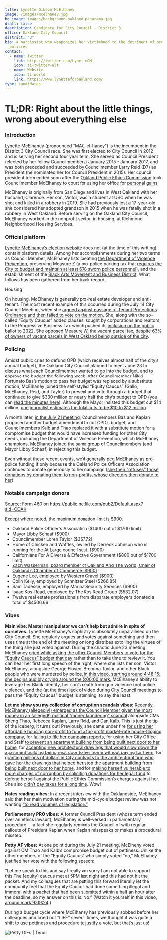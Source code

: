 ```yaml
---
title: Lynette Gibson McElhaney
image: /images/mcelhaney.jpg
bg_image: images/background-oakland-panorama.jpg
draft: false
description: Candidate for City Council - District 3
office: Oakland City Council
district: "3"
bio: A narcissist who weaponizes her victimhood to the detriment of progressive
  policies
contact:
  - name: Twitter
    link: https://twitter.com/LynetteGM
    icon: ti-twitter-alt
  - name: Website
    icon: ti-world
    link: https://www.lynetteforoakland.com/
type: candidates
---
```

# TL;DR: Right about the little things, wrong about everything else

### Introduction

Lynette McElhaney (pronounced “MAC-el-haney”) is the incumbent in the District 3 City Council race. She was first elected to City Council in 2012 and is serving her second four year term. She served as Council President (elected by her fellow Councilmembers) January 2015 - January 2017, and was both preceded and succeeded by Councilmember Larry Reid (D7) as President (he nominated her for Council President in 2015). Her council president term ended soon after the [Oakland Public Ethics Commission](https://oakland.granicus.com/DocumentViewer.php?file=oakland_be9f020021eef1ff6d2b053df81acd05.pdf) took Councilmember McElhaney to court for using her office for [personal](https://sanfrancisco.cbslocal.com/2016/06/22/scathing-grand-jury-report-finds-oakland-city-council-president-mcelhaney-broke-ethics-rules/) [gains](https://www.sfgate.com/bayarea/article/Oakland-ethics-commission-sues-City-Council-10421492.php).

McElhaney is originally from San Diego and lives in West Oakland with her husband, Clarence. Her son, Victor, was a student at USC when he was shot and killed in a robbery in 2019. She had previously lost a 17-year-old she considered her adopted grandson in 2015 when he was fatally shot in a robbery in West Oakland. Before serving on the Oakland City Council, McElhaney worked in the nonprofit sector, in housing, at Richmond Neighborhood Housing Services.

### Official platform

[Lynette McElhaney’s election website](https://www.lynetteforoakland.com/about) does not (at the time of this writing) contain platform details. Among her accomplishments during her two terms as Council Member, McElhaney lists creating [the Department of Violence Prevention](https://www.eastbaytimes.com/2020/01/06/oaklands-violence-prevention-department-to-finally-kick-off-with-new-chief/), preserving Measure Z (a pro-police parking tax that [requires the City to budget and maintain at least 678 sworn police personnel](http://www2.oaklandnet.com/government/o/CityAdministration/d/measure-z/index.htm)), and the establishment of the [Black Arts Movement and Business District](http://www.bambdcdc.com/). What follows has been gathered from her track record.

Housing

On housing, McElhaney is generally pro-real estate developer and anti-tenant. The most recent example of this occurred during the July 14 City Council Meeting, when she [argued against passage of Tenant Protections Ordinance and then failed to vote on the motion](https://www.patreon.com/posts/council-update-39426858). She, along with the so-called “Equity Caucus” added clauses, sought by corporations and realtors, to the Progressive Business Tax which pushed its [inclusion on the public ballot to 2022](https://www.patreon.com/posts/council-update-39426858). She [opposed Measure W](https://ebcitizen.com/2019/10/01/oaklands-vacant-lot-tax-is-sowing-confusion-property-owners-say/), the vacant parcel tax, despite [63% of owners of vacant parcels in West Oakland being outside of the city](https://twitter.com/jadafalls/status/1299504892332052481?s=20).

### Policing

Amidst public cries to defund OPD (which receives almost half of the city’s annual budget), the Oakland City Council planned to meet June 23 to discuss what each Councilmember wanted to go into the budget, and to approve the budget the following week. After Councilmember Nikki Fortunato Bas’s motion to pass her budget was replaced by a substitute motion, McElhaney joined the self-styled “Equity Caucus” (Gallo, McElhaney, Reid, and Taylor) to present and vote through a budget that continued to give $330 million or nearly half the city’s budget to OPD (you can [read the minutes here](https://oakland.legistar.com/MeetingDetail.aspx?ID=794619&GUID=CCFB8D3E-A611-41EF-8848-6CCE9F2D5AFD&Search=)). Although the Mayor insisted this budget cut $14 million, [one journalist estimates the total cuts to be $10 to $12 million](https://www.patreon.com/posts/further-defund-39646764).

A month later, [in the July 21 meeting](https://oakland.legistar.com/MeetingDetail.aspx?ID=796412&GUID=02D0EA85-A668-4A18-B0EA-4D9F19DEDB9D&Options=info%7C&Search=), Councilmembers Bas and Kaplan proposed another budget amendment to cut OPD’s budget, and Councilmembers Kalb and Thao replaced it with a substitute motion for a compromise budget that would have increased funding for other City needs, including the Department of Violence Prevention, which McElhaney champions. McElhaney joined the same group of Councilmembers (and Mayor Libby Schaaf) in rejecting this budget.

Even without these recent events, we’d generally peg McElhaney as pro-police funding if only because the Oakland Police Officers Association continues to donate generously to her campaign ([she then “refuses” those donations by donating them to non-profits, whose directors then donate to her](https://twitter.com/hyphy_republic/status/1297027980359737344)).

### Notable campaign donors

Source: Form 460 on <https://public.netfile.com/pub2/Default.aspx?aid=COAK>

Except where noted, [the maximum donation limit is $900](https://www.oaklandca.gov/news/2020/city-of-oakland-campaign-contribution-and-voluntary-campaign-spending-limits-per-the-oakland-campaign-reform-act-2020).

* Oakland Police Officer's Association ($1400 out of $1700 limit)
* Mayor Libby Schaaf ($900)
* Councilmember Loren Taylor ($357.72)
* Home of Chicken and Waffles, owned by Derreck Johnson who is running for the At Large council seat. ($900)
* Californians For A Diverse & Effective Government ($800 out of $1700 limit)
* [Zach Wasserman, board member of Oakland And The World, Chair of Oakland’s Chamber of Commerce ($900)](https://twitter.com/hyphy_republic/status/1299417138248253440)
* Eugene Lee, employed by Western Gravel ($900)
* Colin Kelly, employed by Schnitzer Steel ($266.85)
* Sam Tadesse, employed by Marina Security Services ($900)
* Isaac Kos-Read, employed by The Kos Read Group ($532.07)
* Twelve real estate professionals from disparate employers donated a total of $4506.66

### Vibes

**Main vibe: Master manipulator we can’t help but admire in spite of ourselves.** Lynette McElhaney’s sophistry is absolutely unparalleled on the City Council. She regularly argues and votes against something and then uses time at the end of the meeting on long diatribes extolling the virtues of the thing she just voted against. During the chaotic June 23 meeting McElhaney [cried while asking the other Council Members to vote for the “Equity Caucus” budget that day](https://twitter.com/DarwinBondGraha/status/1275579823474139137?s=20) rather than to take time to review it. You can hear her first long speech of the night, where she lists her son, Victor McElhaney, alongside George Floyed, Breonna Taylor, and other Black people who were murdered by police, [in this video, starting around 4:48:15; she begins audibly crying around the 5:00:00 mark.](http://oakland.granicus.com/MediaPlayer.php?view_id=2&clip_id=3674) McElhaney’s ability to leverage her Black identity, her son’s death from gun violence (not police violence), and the (at the time) lack of video during City Council meetings to pass the “Equity Caucus” budget is stunning, to say the least.

**Let me show you my collection of corruption scandals vibes:** [Recently, McElhaney (allegedly!) emerged as the Council Member given the most money in an (alleged!) political “money laundering” scandal](https://oaklandside.org/2020/09/15/accusations-of-political-money-laundering-under-investigation-in-oakland/) alongside CMs Sheng Thao, Rebecca Kaplan, Larry Reid, and Dan Kalb. This is just the tip of the iceberg, it turns out! Previously, she came under fire [for using her affordable housing non-profit to fund a for-profit market-rate house-flipping company](https://www.eastbayexpress.com/oakland/west-oakland-councilmember-involved-in-house-flipping-scheme/Content?oid=4145240&showFullText=true), for [failing to file her campaign reports](https://www.eastbayexpress.com/oakland/west-oakland-councilmember-fails-to-file-campaign-reports/Content?oid=4156984), for using her City Office and Staff [to prevent an apartment building from being built next door to her home](https://www.eastbayexpress.com/oakland/records-indicate-that-gibson-mcelhaney-used-her-council-office-for-personal-gain/Content?oid=4191975&showFullText=true), for [accepting new architectural drawings that would slow down the apartment building being next door to her home without paying for them](https://www.eastbayexpress.com/SevenDays/archives/2017/07/25/ethics-commission-oakland-councilmember-mcelhaney-violated-conflict-of-interest-rules-accepted-illegal-gifts), for [granting millions of dollars in City contracts to the architectural firm who gave her the drawings that helped her stop the apartment building from being built next door to her home](https://www.eastbayexpress.com/SevenDays/archives/2017/07/25/ethics-commission-oakland-councilmember-mcelhaney-violated-conflict-of-interest-rules-accepted-illegal-gifts), and for [making herself vulnerable to more charges of corruption by soliciting donations for her legal fund](https://www.eastbayexpress.com/SevenDays/archives/2017/08/01/oakland-councilmember-mcelhaney-racks-up-58000-in-debt-defending-herself-in-ethics-case) to defend herself against the Public Ethics Commission’s charges against her. She also [didn’t pay taxes for a long time](https://www.eastbayexpress.com/oakland/west-oakland-councilmember-involved-in-house-flipping-scheme/Content?oid=4145240&showFullText=true). Wow!

**Hates reading vibes:** In a recent interview with the Oaklandside, McElhaney said that her main motivation during the mid-cycle budget review was not wanting [“to read volumes of legislation.”](https://oaklandside.org/2020/09/11/district-3-council-candidates-differ-on-housing-police-and-the-meaning-of-progressive/)

**Parliamentary PRO vibes:** A former Council President (whose term ended over an ethics lawsuit), McElhaney is well-versed in parliamentary procedure -- a fact she regularly reminds the Council of with regular callouts of President Kaplan when Kaplan misspeaks or makes a procedural misstep.

**Petty AF vibes:** At one point during the July 21 meeting, McElheny voted against CM Thao and Kalb’s compromise budget out of pettiness. Unlike the other members of the “Equity Caucus” who simply voted “no,” McElhaney justified her vote with the following speech:

“Let me speak to this and say I really am sorry I am not able to support this.The \[equity] caucus met at 5PM last night and this had not hit the packet. And my colleagues that are putting this forward literally let the community feel that the Equity Caucus had done something illegal and immoral with a packet that had been submitted within a half an hour after the deadline, so my answer on this is: No.” (Watch it yourself in this video, [around mark 9:09:24](http://oakland.granicus.com/MediaPlayer.php?view_id=2&clip_id=3708).)

During a budget cycle where McElhaney has previously sobbed before her colleagues and cried out “LIFE” several times, we thought it was quite a shift to use pettiness and procedure to justify a vote, but that’s just us!

![Petty GIFs | Tenor](/images/mcelhaney-meme.gif)